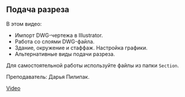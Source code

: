 ## Подача разреза

В этом видео:

*   Импорт DWG-чертежа в Illustrator.
*   Работа со слоями DWG-файла.
*   Здание, окружение и стаффаж. Настройка графики.
*   Альтернативные виды подачи разреза.

Для самостоятельной работы используйте файлы из папки `Section`.

Преподаватель: Дарья Пилипак.

[Video](https://player.softculture.cc/embed/MIL/MIL_10.22.02_L1-3_Section)